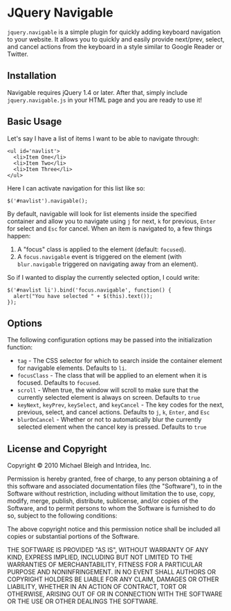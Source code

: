 # JQuery Navigable

`jquery.navigable` is a simple plugin for quickly adding keyboard navigation to your website. It allows you to quickly and easily provide next/prev, select, and cancel actions from the keyboard in a style similar to Google Reader or Twitter.

## Installation

Navigable requires jQuery 1.4 or later. After that, simply include `jquery.navigable.js` in your HTML page and you are ready to use it!

## Basic Usage

Let's say I have a list of items I want to be able to navigate through:

    <ul id='navlist'>
      <li>Item One</li>
      <li>Item Two</li>
      <li>Item Three</li>
    </ul>
    
Here I can activate navigation for this list like so:

    $('#navlist').navigable();
    
By default, navigable will look for list elements inside the specified container and allow you to navigate using `j` for next, `k` for previous, `Enter` for select and `Esc` for cancel. When an item is navigated to, a few things happen:

1. A "focus" class is applied to the element (default: `focused`).
2. A `focus.navigable` event is triggered on the element (with `blur.navigable` triggered on navigating away from an element).

So if I wanted to display the currently selected option, I could write:

    $('#navlist li').bind('focus.navigable', function() {
      alert("You have selected " + $(this).text());
    });
    
## Options

The following configuration options may be passed into the initialization function:

* `tag` - The CSS selector for which to search inside the container element for navigable elements. Defaults to `li`.
* `focusClass` - The class that will be applied to an element when it is focused. Defaults to `focused`.
* `scroll` - When true, the window will scroll to make sure that the currently selected element is always on screen. Defaults to `true`
* `keyNext`, `keyPrev`, `keySelect`, and `keyCancel` - The key codes for the next, previous, select, and cancel actions. Defaults to `j`, `k`, `Enter`, and `Esc`
* `blurOnCancel` - Whether or not to automatically blur the currently selected element when the cancel key is pressed. Defaults to `true`

## License and Copyright

Copyright &copy; 2010 Michael Bleigh and Intridea, Inc.

Permission is hereby granted, free of charge, to any person obtaining a 
of this software and associated documentation files (the "Software"), to 
in the Software without restriction, including without limitation the 
to use, copy, modify, merge, publish, distribute, sublicense, and/or 
copies of the Software, and to permit persons to whom the Software is
furnished to do so, subject to the following conditions:

The above copyright notice and this permission notice shall be included 
all copies or substantial portions of the Software.

THE SOFTWARE IS PROVIDED "AS IS", WITHOUT WARRANTY OF ANY KIND, EXPRESS 
IMPLIED, INCLUDING BUT NOT LIMITED TO THE WARRANTIES OF MERCHANTABILITY,
FITNESS FOR A PARTICULAR PURPOSE AND NONINFRINGEMENT. IN NO EVENT SHALL 
AUTHORS OR COPYRIGHT HOLDERS BE LIABLE FOR ANY CLAIM, DAMAGES OR OTHER
LIABILITY, WHETHER IN AN ACTION OF CONTRACT, TORT OR OTHERWISE, ARISING 
OUT OF OR IN CONNECTION WITH THE SOFTWARE OR THE USE OR OTHER DEALINGS 
THE SOFTWARE.